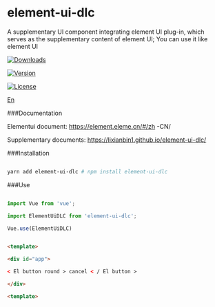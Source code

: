 # element-ui-dlc

A supplementary UI component integrating element UI plug-in, which serves as the supplementary content of element UI; You can use it like element UI

<p align="center">

<a href=" https://npmcharts.com/compare/element-ui-dlc?minimal=true"><img src=" https://img.shields.io/npm/dm/element-ui-dlc.svg?sanitize=true" alt="Downloads"></a>

<a href=" https://www.npmjs.com/package/element-ui-dlc"><img src=" https://img.shields.io/npm/v/element-ui-dlc.svg?sanitize=true" alt="Version"></a>

<a href=" https://www.npmjs.com/package/element-ui-dlc"><img src=" https://img.shields.io/npm/l/element-ui-dlc.svg?sanitize=true" alt="License"></a>

</p>

[En](./README.md)

###Documentation

Elementui document: https://element.eleme.cn/#/zh -CN/

Supplementary documents: https://lixianbin1.github.io/element-ui-dlc/

###Installation

```sh

yarn add element-ui-dlc # npm install element-ui-dlc

```

###Use

```js

import Vue from 'vue';

import ElementUiDLC from 'element-ui-dlc';

Vue.use(ElementUiDLC)

```

```html

<template>

<div id="app">

< El button round > cancel < / El button >

</div>

<template>

```